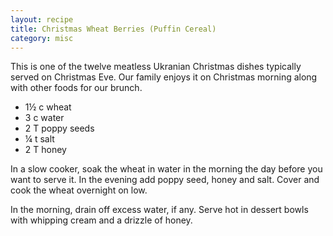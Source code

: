 ```yaml
---
layout: recipe
title: Christmas Wheat Berries (Puffin Cereal)
category: misc
---
```

This is one of the twelve meatless Ukranian Christmas dishes typically served on Christmas Eve. Our family enjoys it on Christmas morning along with other foods for our brunch.

- 1½ c wheat
- 3 c water
- 2 T poppy seeds
- ¼ t salt
- 2 T honey

In a slow cooker, soak the wheat in water in the morning the day before you want to serve it. In the evening add poppy seed, honey and salt. Cover and cook the wheat overnight on low.

In the morning, drain off excess water, if any. Serve hot in dessert bowls with whipping cream and a drizzle of honey.
